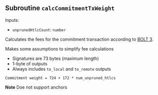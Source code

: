 ## Subroutine `calcCommitmentTxWeight`

Inputs:

-   `unprunedHtlcCount`: `number`

Calculates the fees for the commitment transaction according to [BOLT 3](https://github.com/lightning/bolts/blob/master/03-transactions.md#fee-calculation).

Makes some assumptions to simplify fee calculations

-   Signatures are 73 bytes (maximum length)
-   1-byte of outputs
-   Always includes `to_local` and `to_remote` outputs

```
Commitment weight = 724 + 172 * num_unpruned_htlcs
```

**Note** Doe not support anchors
